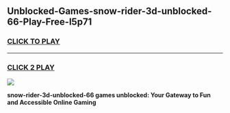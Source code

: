 
## Unblocked-Games-snow-rider-3d-unblocked-66-Play-Free-l5p71
<h3>
<a href="https://premium76.site?title=snow-rider-3d-unblocked-66&ref=24M">CLICK TO PLAY</a></h3>
<hr>

<h3>
<a href="https://premium76.site?title=snow-rider-3d-unblocked-66&ref=24M">CLICK 2 PLAY</a>
  
</h3>

<a href="https://premium76.site?title=snow-rider-3d-unblocked-66&ref=24M"><img src="https://clearcache.store/games.png"></a>


**snow-rider-3d-unblocked-66 games unblocked: Your Gateway to Fun and Accessible Online Gaming**
